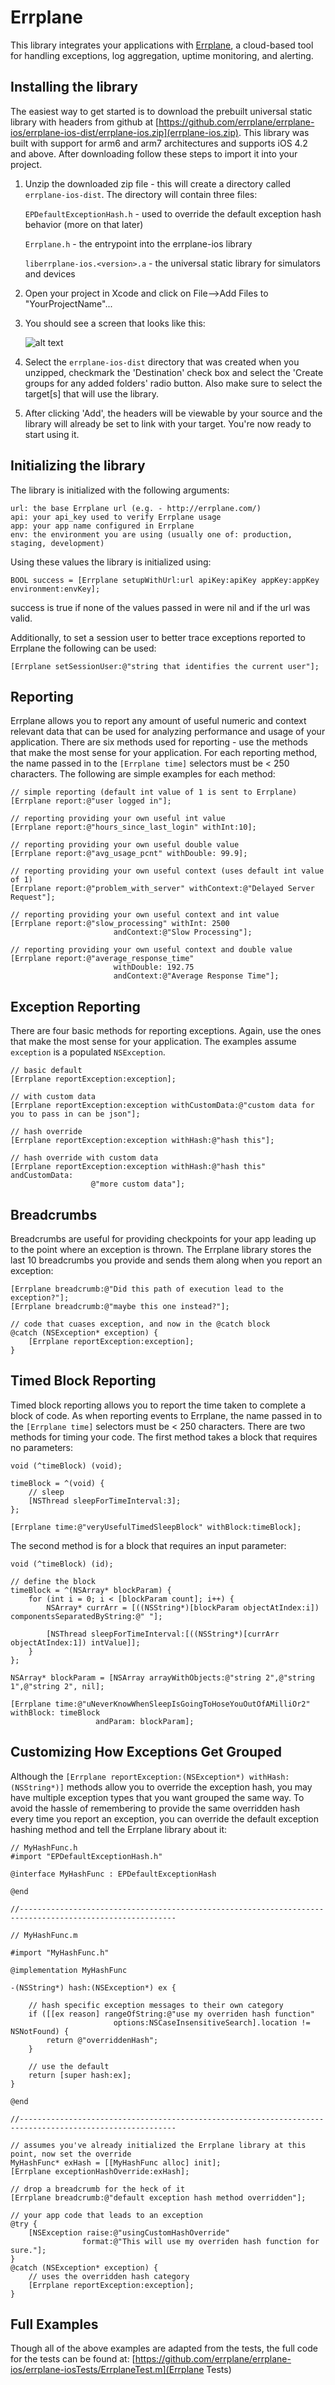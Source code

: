 Errplane
========
This library integrates your applications with [Errplane](http://errplane.com), a cloud-based tool for handling exceptions, log aggregation, uptime monitoring, and alerting.

Installing the library
----------------------
The easiest way to get started is to download the prebuilt universal static library with headers from github at [https://github.com/errplane/errplane-ios/errplane-ios-dist/errplane-ios.zip](errplane-ios.zip).
This library was built with support for arm6 and arm7 architectures and supports iOS 4.2 and above.  After downloading follow these steps to import it into your project.

1.  Unzip the downloaded zip file - this will create a directory called `errplane-ios-dist`.  The directory will contain three files:

    `EPDefaultExceptionHash.h` - used to override the default exception hash behavior (more on that later)
    
    `Errplane.h` - the entrypoint into the errplane-ios library
    
    `liberrplane-ios.<version>.a` - the universal static library for simulators and devices

2.  Open your project in Xcode and click on File-->Add Files to "YourProjectName"...
3.  You should see a screen that looks like this:

    ![alt text](errplane-ios-dist/importLib.png "Import Library Files")

4.  Select the `errplane-ios-dist` directory that was created when you unzipped, checkmark the 'Destination' check box and select the 'Create groups for any added folders' radio button.
    Also make sure to select the target[s] that will use the library.
5.  After clicking 'Add', the headers will be viewable by your source and the library will already be set to link with your target.  You're now ready to start using it. 

Initializing the library
------------------------
The library is initialized with the following arguments:

    url: the base Errplane url (e.g. - http://errplane.com/)
    api: your api_key used to verify Errplane usage
    app: your app name configured in Errplane
    env: the environment you are using (usually one of: production, staging, development)

Using these values the library is initialized using:

    BOOL success = [Errplane setupWithUrl:url apiKey:apiKey appKey:appKey environment:envKey];

success is true if none of the values passed in were nil and if the url was valid.

Additionally, to set a session user to better trace exceptions reported to Errplane the following can be used:

    [Errplane setSessionUser:@"string that identifies the current user"];

Reporting
---------
Errplane allows you to report any amount of useful numeric and context relevant data that can be used for analyzing performance and usage of your application.
There are six methods used for reporting - use the methods that make the most sense for your application.  For each reporting method, the name passed in to the `[Errplane time]` selectors must be < 250 characters.
The following are simple examples for each method:

    // simple reporting (default int value of 1 is sent to Errplane)
    [Errplane report:@"user logged in"];
    
    // reporting providing your own useful int value
    [Errplane report:@"hours_since_last_login" withInt:10];
    
    // reporting providing your own useful double value
    [Errplane report:@"avg_usage_pcnt" withDouble: 99.9];
    
    // reporting providing your own useful context (uses default int value of 1)
    [Errplane report:@"problem_with_server" withContext:@"Delayed Server Request"];
    
    // reporting providing your own useful context and int value
    [Errplane report:@"slow_processing" withInt: 2500
                           andContext:@"Slow Processing"];
    
    // reporting providing your own useful context and double value
    [Errplane report:@"average_response_time"
                           withDouble: 192.75
                           andContext:@"Average Response Time"];


Exception Reporting
-------------------
There are four basic methods for reporting exceptions.  Again, use the ones that make the most sense for your application.  The examples assume `exception` is a populated `NSException`.

    // basic default
    [Errplane reportException:exception];
    
    // with custom data
    [Errplane reportException:exception withCustomData:@"custom data for you to pass in can be json"];
    
    // hash override
    [Errplane reportException:exception withHash:@"hash this"];
    
    // hash override with custom data
    [Errplane reportException:exception withHash:@"hash this" andCustomData:
                      @"more custom data"];

Breadcrumbs
-----------
Breadcrumbs are useful for providing checkpoints for your app leading up to the point where an exception is thrown.  The Errplane library
stores the last 10 breadcrumbs you provide and sends them along when you report an exception:

    [Errplane breadcrumb:@"Did this path of execution lead to the exception?"];
    [Errplane breadcrumb:@"maybe this one instead?"];
    
    // code that cuases exception, and now in the @catch block
    @catch (NSException* exception) {
        [Errplane reportException:exception];
    }


Timed Block Reporting
---------------------
Timed block reporting allows you to report the time taken to complete a block of code.  As when reporting events to Errplane, the name passed in to the `[Errplane time]` selectors must be < 250 characters.
There are two methods for timing your code.  The first method takes a block that requires no parameters:

    void (^timeBlock) (void);
    
    timeBlock = ^(void) {
        // sleep
        [NSThread sleepForTimeInterval:3];
    };
    
    [Errplane time:@"veryUsefulTimedSleepBlock" withBlock:timeBlock];
    
The second method is for a block that requires an input parameter:

    void (^timeBlock) (id);
    
    // define the block
    timeBlock = ^(NSArray* blockParam) {
        for (int i = 0; i < [blockParam count]; i++) {
            NSArray* currArr = [((NSString*)[blockParam objectAtIndex:i]) componentsSeparatedByString:@" "];
            
            [NSThread sleepForTimeInterval:[((NSString*)[currArr objectAtIndex:1]) intValue]];
        }
    };
    
    NSArray* blockParam = [NSArray arrayWithObjects:@"string 2",@"string 1",@"string 2", nil];
    
    [Errplane time:@"uNeverKnowWhenSleepIsGoingToHoseYouOutOfAMilliOr2" withBlock: timeBlock
                       andParam: blockParam];
    

Customizing How Exceptions Get Grouped
--------------------------------------
Although the `[Errplane reportException:(NSException*) withHash:(NSString*)]` methods allow you to override the exception hash, you may have
multiple exception types that you want grouped the same way.  To avoid the hassle of remembering to provide the same overridden hash every time
you report an exception, you can override the default exception hashing method and tell the Errplane library about it:

    // MyHashFunc.h
    #import "EPDefaultExceptionHash.h"

    @interface MyHashFunc : EPDefaultExceptionHash
    
    @end

    //---------------------------------------------------------------------------------------------------------
    
    // MyHashFunc.m
    
    #import "MyHashFunc.h"

    @implementation MyHashFunc

    -(NSString*) hash:(NSException*) ex {
    
        // hash specific exception messages to their own category
        if ([[ex reason] rangeOfString:@"use my overriden hash function"
                           options:NSCaseInsensitiveSearch].location != NSNotFound) {
            return @"overriddenHash";
        }
    
        // use the default
        return [super hash:ex];
    }

    @end
    
    //---------------------------------------------------------------------------------------------------------
    
    // assumes you've already initialized the Errplane library at this point, now set the override
    MyHashFunc* exHash = [[MyHashFunc alloc] init];
    [Errplane exceptionHashOverride:exHash];
    
    // drop a breadcrumb for the heck of it
    [Errplane breadcrumb:@"default exception hash method overridden"];
    
    // your app code that leads to an exception
    @try {
        [NSException raise:@"usingCustomHashOverride"
                    format:@"This will use my overriden hash function for sure."];
    }
    @catch (NSException* exception) {
        // uses the overridden hash category
        [Errplane reportException:exception];
    }

Full Examples
-------------
Though all of the above examples are adapted from the tests, the full code for the tests can be found at:
[https://github.com/errplane/errplane-ios/errplane-iosTests/ErrplaneTest.m](Errplane Tests)
